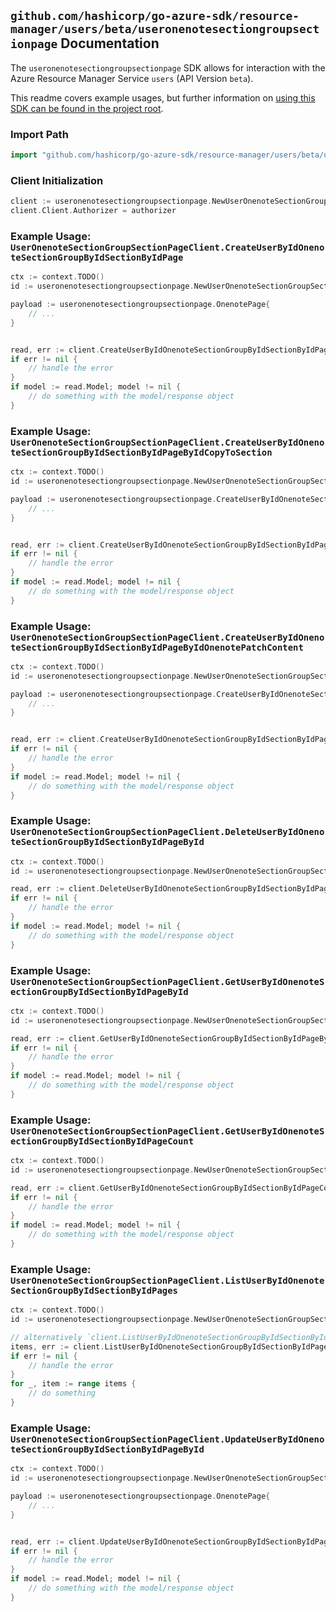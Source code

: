 
## `github.com/hashicorp/go-azure-sdk/resource-manager/users/beta/useronenotesectiongroupsectionpage` Documentation

The `useronenotesectiongroupsectionpage` SDK allows for interaction with the Azure Resource Manager Service `users` (API Version `beta`).

This readme covers example usages, but further information on [using this SDK can be found in the project root](https://github.com/hashicorp/go-azure-sdk/tree/main/docs).

### Import Path

```go
import "github.com/hashicorp/go-azure-sdk/resource-manager/users/beta/useronenotesectiongroupsectionpage"
```


### Client Initialization

```go
client := useronenotesectiongroupsectionpage.NewUserOnenoteSectionGroupSectionPageClientWithBaseURI("https://management.azure.com")
client.Client.Authorizer = authorizer
```


### Example Usage: `UserOnenoteSectionGroupSectionPageClient.CreateUserByIdOnenoteSectionGroupByIdSectionByIdPage`

```go
ctx := context.TODO()
id := useronenotesectiongroupsectionpage.NewUserOnenoteSectionGroupSectionID("userIdValue", "sectionGroupIdValue", "onenoteSectionIdValue")

payload := useronenotesectiongroupsectionpage.OnenotePage{
	// ...
}


read, err := client.CreateUserByIdOnenoteSectionGroupByIdSectionByIdPage(ctx, id, payload)
if err != nil {
	// handle the error
}
if model := read.Model; model != nil {
	// do something with the model/response object
}
```


### Example Usage: `UserOnenoteSectionGroupSectionPageClient.CreateUserByIdOnenoteSectionGroupByIdSectionByIdPageByIdCopyToSection`

```go
ctx := context.TODO()
id := useronenotesectiongroupsectionpage.NewUserOnenoteSectionGroupSectionPageID("userIdValue", "sectionGroupIdValue", "onenoteSectionIdValue", "onenotePageIdValue")

payload := useronenotesectiongroupsectionpage.CreateUserByIdOnenoteSectionGroupByIdSectionByIdPageByIdCopyToSectionRequest{
	// ...
}


read, err := client.CreateUserByIdOnenoteSectionGroupByIdSectionByIdPageByIdCopyToSection(ctx, id, payload)
if err != nil {
	// handle the error
}
if model := read.Model; model != nil {
	// do something with the model/response object
}
```


### Example Usage: `UserOnenoteSectionGroupSectionPageClient.CreateUserByIdOnenoteSectionGroupByIdSectionByIdPageByIdOnenotePatchContent`

```go
ctx := context.TODO()
id := useronenotesectiongroupsectionpage.NewUserOnenoteSectionGroupSectionPageID("userIdValue", "sectionGroupIdValue", "onenoteSectionIdValue", "onenotePageIdValue")

payload := useronenotesectiongroupsectionpage.CreateUserByIdOnenoteSectionGroupByIdSectionByIdPageByIdOnenotePatchContentRequest{
	// ...
}


read, err := client.CreateUserByIdOnenoteSectionGroupByIdSectionByIdPageByIdOnenotePatchContent(ctx, id, payload)
if err != nil {
	// handle the error
}
if model := read.Model; model != nil {
	// do something with the model/response object
}
```


### Example Usage: `UserOnenoteSectionGroupSectionPageClient.DeleteUserByIdOnenoteSectionGroupByIdSectionByIdPageById`

```go
ctx := context.TODO()
id := useronenotesectiongroupsectionpage.NewUserOnenoteSectionGroupSectionPageID("userIdValue", "sectionGroupIdValue", "onenoteSectionIdValue", "onenotePageIdValue")

read, err := client.DeleteUserByIdOnenoteSectionGroupByIdSectionByIdPageById(ctx, id)
if err != nil {
	// handle the error
}
if model := read.Model; model != nil {
	// do something with the model/response object
}
```


### Example Usage: `UserOnenoteSectionGroupSectionPageClient.GetUserByIdOnenoteSectionGroupByIdSectionByIdPageById`

```go
ctx := context.TODO()
id := useronenotesectiongroupsectionpage.NewUserOnenoteSectionGroupSectionPageID("userIdValue", "sectionGroupIdValue", "onenoteSectionIdValue", "onenotePageIdValue")

read, err := client.GetUserByIdOnenoteSectionGroupByIdSectionByIdPageById(ctx, id)
if err != nil {
	// handle the error
}
if model := read.Model; model != nil {
	// do something with the model/response object
}
```


### Example Usage: `UserOnenoteSectionGroupSectionPageClient.GetUserByIdOnenoteSectionGroupByIdSectionByIdPageCount`

```go
ctx := context.TODO()
id := useronenotesectiongroupsectionpage.NewUserOnenoteSectionGroupSectionID("userIdValue", "sectionGroupIdValue", "onenoteSectionIdValue")

read, err := client.GetUserByIdOnenoteSectionGroupByIdSectionByIdPageCount(ctx, id)
if err != nil {
	// handle the error
}
if model := read.Model; model != nil {
	// do something with the model/response object
}
```


### Example Usage: `UserOnenoteSectionGroupSectionPageClient.ListUserByIdOnenoteSectionGroupByIdSectionByIdPages`

```go
ctx := context.TODO()
id := useronenotesectiongroupsectionpage.NewUserOnenoteSectionGroupSectionID("userIdValue", "sectionGroupIdValue", "onenoteSectionIdValue")

// alternatively `client.ListUserByIdOnenoteSectionGroupByIdSectionByIdPages(ctx, id)` can be used to do batched pagination
items, err := client.ListUserByIdOnenoteSectionGroupByIdSectionByIdPagesComplete(ctx, id)
if err != nil {
	// handle the error
}
for _, item := range items {
	// do something
}
```


### Example Usage: `UserOnenoteSectionGroupSectionPageClient.UpdateUserByIdOnenoteSectionGroupByIdSectionByIdPageById`

```go
ctx := context.TODO()
id := useronenotesectiongroupsectionpage.NewUserOnenoteSectionGroupSectionPageID("userIdValue", "sectionGroupIdValue", "onenoteSectionIdValue", "onenotePageIdValue")

payload := useronenotesectiongroupsectionpage.OnenotePage{
	// ...
}


read, err := client.UpdateUserByIdOnenoteSectionGroupByIdSectionByIdPageById(ctx, id, payload)
if err != nil {
	// handle the error
}
if model := read.Model; model != nil {
	// do something with the model/response object
}
```
